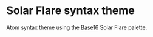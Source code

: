 # Solar Flare syntax theme

Atom syntax theme using the [Base16](https://chriskempson.github.io/base16/) Solar Flare palette.
